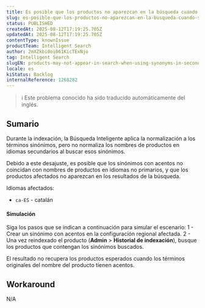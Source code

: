 ```yaml
---
title: Es posible que los productos no aparezcan en la búsqueda cuando se utilizan sinónimos en lenguas secundarias.
slug: es-posible-que-los-productos-no-aparezcan-en-la-busqueda-cuando-se-utilizan-sinonimos-en-lenguas-secundarias
status: PUBLISHED
createdAt: 2025-08-12T17:19:25.705Z
updatedAt: 2025-08-12T17:19:25.705Z
contentType: knownIssue
productTeam: Intelligent Search
author: 2mXZkbi0oi061KicTExNjo
tag: Intelligent Search
slugEN: products-may-not-appear-in-search-when-using-synonyms-in-secondary-languages
locale: es
kiStatus: Backlog
internalReference: 1268282
---
```


>ℹ️ Este problema conocido ha sido traducido automáticamente del inglés.

## Sumario


Durante la indexación, la Búsqueda Inteligente aplica la normalización a los términos sinónimos, pero no normaliza los nombres de productos en idiomas secundarios al buscar esos sinónimos.

Debido a este desajuste, es posible que los sinónimos con acentos no coincidan con nombres de productos en idiomas no primarios, y que los productos afectados no aparezcan en los resultados de la búsqueda.

Idiomas afectados:

- `ca-ES` - catalán


#### Simulación


Siga los pasos que se indican a continuación para simular el escenario:
1 - Crear un sinónimo con acentos en la configuración regional afectada.
2 - Una vez reindexado el producto (**Admin** > **Historial de indexación**), busque los productos que contengan los sinónimos buscados.

El resultado no recupera los productos esperados cuando los términos originales del nombre del producto tienen acentos.

## Workaround


N/A


